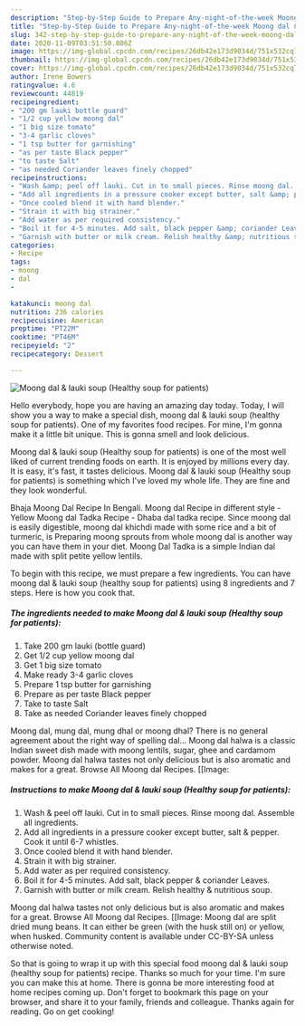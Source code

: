 ```yaml
---
description: "Step-by-Step Guide to Prepare Any-night-of-the-week Moong dal &amp;amp; lauki soup (Healthy soup for patients)"
title: "Step-by-Step Guide to Prepare Any-night-of-the-week Moong dal &amp;amp; lauki soup (Healthy soup for patients)"
slug: 342-step-by-step-guide-to-prepare-any-night-of-the-week-moong-dal-and-amp-lauki-soup-healthy-soup-for-patients
date: 2020-11-09T03:51:50.806Z
image: https://img-global.cpcdn.com/recipes/26db42e173d9034d/751x532cq70/moong-dal-lauki-soup-healthy-soup-for-patients-recipe-main-photo.jpg
thumbnail: https://img-global.cpcdn.com/recipes/26db42e173d9034d/751x532cq70/moong-dal-lauki-soup-healthy-soup-for-patients-recipe-main-photo.jpg
cover: https://img-global.cpcdn.com/recipes/26db42e173d9034d/751x532cq70/moong-dal-lauki-soup-healthy-soup-for-patients-recipe-main-photo.jpg
author: Irene Bowers
ratingvalue: 4.6
reviewcount: 44819
recipeingredient:
- "200 gm lauki bottle guard"
- "1/2 cup yellow moong dal"
- "1 big size tomato"
- "3-4 garlic cloves"
- "1 tsp butter for garnishing"
- "as per taste Black pepper"
- "to taste Salt"
- "as needed Coriander leaves finely chopped"
recipeinstructions:
- "Wash &amp; peel off lauki. Cut in to small pieces. Rinse moong dal. Assemble all ingredients."
- "Add all ingredients in a pressure cooker except butter, salt &amp; pepper. Cook it until 6-7 whistles."
- "Once cooled blend it with hand blender."
- "Strain it with big strainer."
- "Add water as per required consistency."
- "Boil it for 4-5 minutes. Add salt, black pepper &amp; coriander Leaves."
- "Garnish with butter or milk cream. Relish healthy &amp; nutritious soup."
categories:
- Recipe
tags:
- moong
- dal
- 

katakunci: moong dal  
nutrition: 236 calories
recipecuisine: American
preptime: "PT22M"
cooktime: "PT46M"
recipeyield: "2"
recipecategory: Dessert

---
```



![Moong dal &amp; lauki soup (Healthy soup for patients)](https://img-global.cpcdn.com/recipes/26db42e173d9034d/751x532cq70/moong-dal-lauki-soup-healthy-soup-for-patients-recipe-main-photo.jpg)

Hello everybody, hope you are having an amazing day today. Today, I will show you a way to make a special dish, moong dal &amp; lauki soup (healthy soup for patients). One of my favorites food recipes. For mine, I'm gonna make it a little bit unique. This is gonna smell and look delicious.

Moong dal &amp; lauki soup (Healthy soup for patients) is one of the most well liked of current trending foods on earth. It is enjoyed by millions every day. It is easy, it's fast, it tastes delicious. Moong dal &amp; lauki soup (Healthy soup for patients) is something which I've loved my whole life. They are fine and they look wonderful.

Bhaja Moong Dal Recipe In Bengali. Moong dal Recipe in different style - Yellow Moong dal Tadka Recipe - Dhaba dal tadka recipe. Since moong dal is easily digestible, moong dal khichdi made with some rice and a bit of turmeric, is Preparing moong sprouts from whole moong dal is another way you can have them in your diet. Moong Dal Tadka is a simple Indian dal made with split petite yellow lentils.


To begin with this recipe, we must prepare a few ingredients. You can have moong dal &amp; lauki soup (healthy soup for patients) using 8 ingredients and 7 steps. Here is how you cook that.

<!--inarticleads1-->

##### The ingredients needed to make Moong dal &amp; lauki soup (Healthy soup for patients):

1. Take 200 gm lauki (bottle guard)
1. Get 1/2 cup yellow moong dal
1. Get 1 big size tomato
1. Make ready 3-4 garlic cloves
1. Prepare 1 tsp butter for garnishing
1. Prepare as per taste Black pepper
1. Take to taste Salt
1. Take as needed Coriander leaves finely chopped


Moong dal, mung dal, mung dhal or moong dhal? There is no general agreement about the right way of spelling dal… Moong dal halwa is a classic Indian sweet dish made with moong lentils, sugar, ghee and cardamom powder. Moong dal halwa tastes not only delicious but is also aromatic and makes for a great. Browse All Moong dal Recipes. [[Image: 

<!--inarticleads2-->

##### Instructions to make Moong dal &amp; lauki soup (Healthy soup for patients):

1. Wash &amp; peel off lauki. Cut in to small pieces. Rinse moong dal. Assemble all ingredients.
1. Add all ingredients in a pressure cooker except butter, salt &amp; pepper. Cook it until 6-7 whistles.
1. Once cooled blend it with hand blender.
1. Strain it with big strainer.
1. Add water as per required consistency.
1. Boil it for 4-5 minutes. Add salt, black pepper &amp; coriander Leaves.
1. Garnish with butter or milk cream. Relish healthy &amp; nutritious soup.


Moong dal halwa tastes not only delicious but is also aromatic and makes for a great. Browse All Moong dal Recipes. [[Image: Moong dal are split dried mung beans. It can either be green (with the husk still on) or yellow, when husked. Community content is available under CC-BY-SA unless otherwise noted. 

So that is going to wrap it up with this special food moong dal &amp; lauki soup (healthy soup for patients) recipe. Thanks so much for your time. I'm sure you can make this at home. There is gonna be more interesting food at home recipes coming up. Don't forget to bookmark this page on your browser, and share it to your family, friends and colleague. Thanks again for reading. Go on get cooking!
